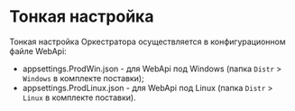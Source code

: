 # Тонкая настройка
Тонкая настройка Оркестратора осуществляется в конфигурационном файле WebApi:
* appsettings.ProdWin.json - для WebApi под Windows (папка `Distr` > `Windows` в комплекте поставки);
* appsettings.ProdLinux.json - для WebApi под Linux (папка `Distr` > `Linux` в комплекте поставки).

